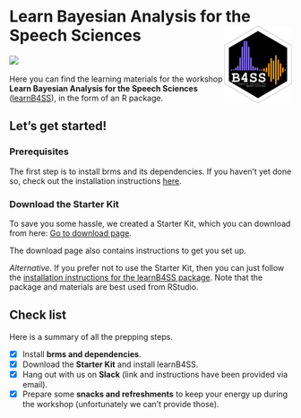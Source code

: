 
<!-- README.md is generated from README.Rmd. Please edit that file -->

# Learn Bayesian Analysis for the Speech Sciences <a href='https://learnb4ss.github.io/learnB4SS'><img src='man/figures/logo.png' align="right" height="138" /></a>

<!-- badges: start -->

![](https://img.shields.io/badge/version-1.0.0-FFA70B.svg)
<!-- badges: end -->

Here you can find the learning materials for the workshop **Learn
Bayesian Analysis for the Speech Sciences**
([learnB4SS](https://learnb4ss.github.io)), in the form of an R package.

## Let’s get started!

### Prerequisites

The first step is to install brms and its dependencies. If you haven’t
yet done so, check out the installation instructions
[here](https://learnb4ss.github.io/learnB4SS/articles/install-brms.html).

### Download the Starter Kit

To save you some hassle, we created a Starter Kit, which you can
download from here: [Go to download
page](https://github.com/learnB4SS/learnB4SS-kit).

The download page also contains instructions to get you set up.

*Alternative*. If you prefer not to use the Starter Kit, then you can
just follow the [installation instructions for the learnB4SS
package](https://learnb4ss.github.io/learnB4SS/articles/install-learnb4ss.html).
Note that the package and materials are best used from RStudio.

## Check list

Here is a summary of all the prepping steps.

-   [x] Install **brms and dependencies**.
-   [x] Download the **Starter Kit** and install learnB4SS.
-   [x] Hang out with us on **Slack** (link and instructions have been
    provided via email).
-   [x] Prepare some **snacks and refreshments** to keep your energy up
    during the workshop (unfortunately we can’t provide those).
